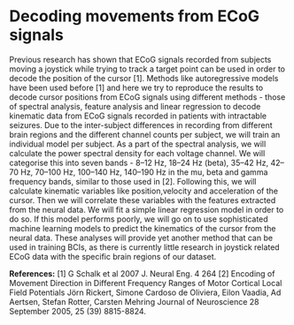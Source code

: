 # Decoding movements from ECoG signals
Previous research has shown that ECoG signals recorded from subjects moving a joystick while trying to track a target point can be used in order to decode the position of the cursor [1]. Methods like autoregressive models have been used before [1] and here we try to reproduce the results to decode cursor positions from ECoG signals using different methods - those of spectral analysis, feature analysis and linear regression to decode kinematic data from ECoG signals recorded in patients with intractable seizures. Due to the inter-subject differences in recording from different brain regions and the different channel counts per subject, we will train an individual model per subject.
As a part of the spectral analysis, we will calculate the power spectral density for each voltage channel. We will categorise this into seven bands - 8–12 Hz, 18–24 Hz (beta), 35–42 Hz, 42–70 Hz, 70–100 Hz, 100–140 Hz, 140–190 Hz  in the mu, beta and gamma frequency bands, similar to those used in [2]. Following this, we will calculate kinematic variables like position,velocity and acceleration of the cursor. Then we will correlate these variables with the features extracted from the neural data. We will fit a simple linear regression model in order to do so. If this model performs poorly, we will go on to use sophisticated machine learning models to predict the kinematics of the cursor from the neural data. These analyses will provide yet another method that can be used in training BCIs, as there is currently little research in joystick related ECoG data with the specific brain regions of our dataset.

**References:**
[1] G Schalk et al 2007 J. Neural Eng. 4 264
[2] Encoding of Movement Direction in Different Frequency Ranges of Motor Cortical Local Field Potentials Jörn Rickert, Simone Cardoso de Oliviera, Eilon Vaadia, Ad Aertsen, Stefan Rotter, Carsten Mehring Journal of Neuroscience 28 September 2005, 25 (39) 8815-8824.
